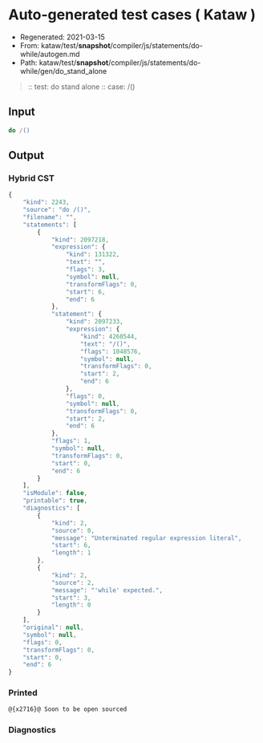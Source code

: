 # Auto-generated test cases ( Kataw )
- Regenerated: 2021-03-15
- From: kataw/test/__snapshot__/compiler/js/statements/do-while/autogen.md
- Path: kataw/test/__snapshot__/compiler/js/statements/do-while/gen/do_stand_alone
> :: test: do stand alone
> :: case: /()
## Input

`````js
do /()
`````

## Output

### Hybrid CST

```javascript
{
    "kind": 2243,
    "source": "do /()",
    "filename": "",
    "statements": [
        {
            "kind": 2097218,
            "expression": {
                "kind": 131322,
                "text": "",
                "flags": 3,
                "symbol": null,
                "transformFlags": 0,
                "start": 6,
                "end": 6
            },
            "statement": {
                "kind": 2097233,
                "expression": {
                    "kind": 4260544,
                    "text": "/()",
                    "flags": 1048576,
                    "symbol": null,
                    "transformFlags": 0,
                    "start": 2,
                    "end": 6
                },
                "flags": 0,
                "symbol": null,
                "transformFlags": 0,
                "start": 2,
                "end": 6
            },
            "flags": 1,
            "symbol": null,
            "transformFlags": 0,
            "start": 0,
            "end": 6
        }
    ],
    "isModule": false,
    "printable": true,
    "diagnostics": [
        {
            "kind": 2,
            "source": 0,
            "message": "Unterminated regular expression literal",
            "start": 6,
            "length": 1
        },
        {
            "kind": 2,
            "source": 2,
            "message": "'while' expected.",
            "start": 3,
            "length": 0
        }
    ],
    "original": null,
    "symbol": null,
    "flags": 0,
    "transformFlags": 0,
    "start": 0,
    "end": 6
}
```

### Printed

```javascript
@{x2716}@ Soon to be open sourced
```

### Diagnostics

```javascript

```

